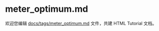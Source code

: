 meter_optimum.md
===

欢迎您编辑 <a target="__blank" href="https://github.com/jaywcjlove/html-tutorial/blob/master/docs/tags/meter_optimum.md">docs/tags/meter_optimum.md</a> 文件，共建 HTML Tutorial 文档。